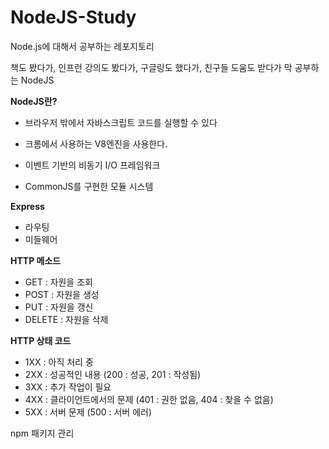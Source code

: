 # NodeJS-Study
Node.js에 대해서 공부하는 레포지토리

책도 봤다가, 인프런 강의도 봤다가, 구글링도 했다가, 친구들 도움도 받다가
막 공부하는 NodeJS

<b>NodeJS란?</b>
- 브라우저 밖에서 자바스크립트 코드를 실행할 수 있다

- 크롬에서 사용하는 V8엔진을 사용한다.

- 이벤트 기반의 비동기 I/O 프레임워크

- CommonJS를 구현한 모듈 시스템

<b>Express</b> 
- 라우팅
- 미들웨어

<b>HTTP 메소드</b>
- GET : 자원을 조회
- POST : 자원을 생성
- PUT : 자원을 갱신
- DELETE : 자원을 삭제

<b>HTTP 상태 코드</b>
- 1XX : 아직 처리 중
- 2XX : 성공적인 내용 (200 : 성공, 201 : 작성됨)
- 3XX : 추가 작업이 필요
- 4XX : 클라이언트에서의 문제 (401 : 권한 없음, 404 : 찾을 수 없음)
- 5XX : 서버 문제 (500 : 서버 에러)

npm 패키지 관리
